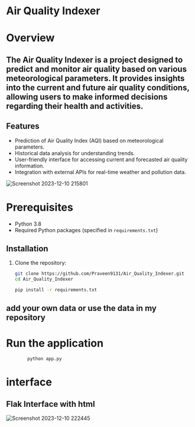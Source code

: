 # Air Quality Indexer

# Overview
## The Air Quality Indexer is a project designed to predict and monitor air quality based on various meteorological parameters. It provides insights into the current and future air quality conditions, allowing users to make informed decisions regarding their health and activities.

## Features

- Prediction of Air Quality Index (AQI) based on meteorological parameters.
- Historical data analysis for understanding trends.
- User-friendly interface for accessing current and forecasted air quality information.
- Integration with external APIs for real-time weather and pollution data.


![Screenshot 2023-12-10 215801](https://github.com/Praveen9131/AQI_deployment/assets/121826658/74a504b1-56b8-4c37-ae8c-f537301926ce)

# Prerequisites

- Python 3.8
- Required Python packages (specified in `requirements.txt`)

## Installation

1. Clone the repository:

   ```bash
   git clone https://github.com/Praveen9131/Air_Quality_Indexer.git
   cd Air_Quality_Indexer

   pip install -r requirements.txt


## add your own data or use the data in my repository


# Run the application 
  
      
            python app.py

# interface 
## Flak Interface with html 




   ![Screenshot 2023-12-10 222445](https://github.com/Praveen9131/AQI_deployment/assets/121826658/05ace0af-e235-4e69-b6ac-f9d5e2297b94)

